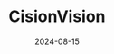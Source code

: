 ---  
layout: startup_page  
title: "CisionVision"  
id: "cisionvision.com"  
permalink: "/cisionvisioncisionvision.com08152024/"  
website: "https://www.cisionvision.com/"  
funding_round: "Grant"  
funding_amount: "$22M"  
investors: "Advanced Research Projects Agency for Health (ARPA-H)"  
about: "CisionVision is a medical device company focused on improving surgical imaging. They are developing solutions to enhance critical anatomy visualization during surgery, aiming to improve precision and patient safety. The company collaborates with leading institutions to translate their innovations into clinical practice."  
markets: "Medical Imaging, Medtech"  
hq: "Mountain View, California, United States"  
founded_year: "2020"  
linkedin: "https://www.linkedin.com/company/cision-vision"  
twitter: "https://twitter.com/CisionVision"  
instagram: ""  
facebook: "https://www.facebook.com/100093122604618"  
crunchbase: "https://www.crunchbase.com/organization/cision-vision"  
pitchbook: "https://pitchbook.com/profiles/company/469501-57"  

date_display: "15-Aug-2024"  
date: "2024-08-15"

# SEO Optimization  
meta_title: "CisionVision - Grant Funding ($22M)"  
meta_description: "CisionVision, CisionVision is a medical device company focused on improving surgical imaging. They are developing solutions to enhance critical anatomy visualizatio..."  
meta_keywords: "CisionVision, Medical Imaging, Medtech, Grant funding"  
canonical_url: "https://startup.projectstartups.com/cisionvisioncisionvision.com08152024/"  
---